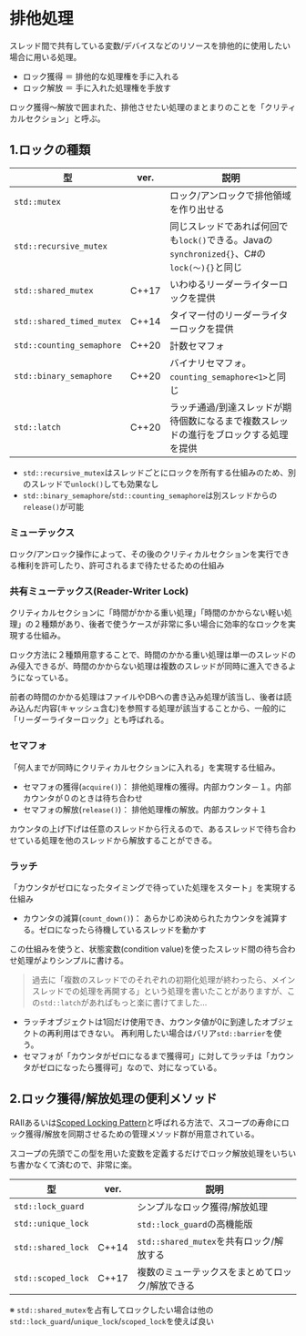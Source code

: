# 排他処理

スレッド間で共有している変数/デバイスなどのリソースを排他的に使用したい場合に用いる処理。

* ロック獲得 ＝ 排他的な処理権を手に入れる
* ロック解放 ＝ 手に入れた処理権を手放す

ロック獲得～解放で囲まれた、排他させたい処理のまとまりのことを「クリティカルセクション」と呼ぶ。

## 1.ロックの種類

|型|ver.|説明|
|---|---|---|
|`std::mutex`||ロック/アンロックで排他領域を作り出せる|
|`std::recursive_mutex`||同じスレッドであれば何回でも`lock()`できる。Javaの`synchronized{}`、C#の`lock(〜){}`と同じ|
|`std::shared_mutex`|C++17|いわゆるリーダーライターロックを提供|
|`std::shared_timed_mutex`|C++14|タイマー付のリーダーライターロックを提供|
|`std::counting_semaphore`|C++20|計数セマフォ|
|`std::binary_semaphore`|C++20|バイナリセマフォ。`counting_semaphore<1>`と同じ|
|`std::latch`|C++20|ラッチ通過/到達スレッドが期待個数になるまで複数スレッドの進行をブロックする処理を提供|

* `std::recursive_mutex`はスレッドごとにロックを所有する仕組みのため、別のスレッドで`unlock()`しても効果なし
* `std::binary_semaphore`/`std::counting_semaphore`は別スレッドからの`release()`が可能

### ミューテックス

ロック/アンロック操作によって、その後のクリティカルセクションを実行できる権利を許可したり、許可されるまで待たせるための仕組み

### 共有ミューテックス(Reader-Writer Lock)

クリティカルセクションに「時間がかかる重い処理」「時間のかからない軽い処理」の２種類があり、後者で使うケースが非常に多い場合に効率的なロックを実現する仕組み。

ロック方法に２種類用意することで、時間のかかる重い処理は単一のスレッドのみ侵入できるが、時間のかからない処理は複数のスレッドが同時に進入できるようになっている。

前者の時間のかかる処理はファイルやDBへの書き込み処理が該当し、後者は読み込んだ内容(キャッシュ含む)を参照する処理が該当することから、一般的に「リーダーライターロック」とも呼ばれる。

### セマフォ

「何人までが同時にクリティカルセクションに入れる」を実現する仕組み。

* セマフォの獲得(`acquire()`)： 排他処理権の獲得。内部カウンタ－１。内部カウンタが０のときは待ち合わせ
* セマフォの解放(`release()`)： 排他処理権の解放。内部カウンタ＋１

カウンタの上げ下げは任意のスレッドから行えるので、あるスレッドで待ち合わせている処理を他のスレッドから解放することができる。

### ラッチ

「カウンタがゼロになったタイミングで待っていた処理をスタート」を実現する仕組み

* カウンタの減算(`count_down()`)： あらかじめ決められたカウンタを減算する。ゼロになったら待機しているスレッドを動かす

この仕組みを使うと、状態変数(condition value)を使ったスレッド間の待ち合わせ処理がよりシンプルに書ける。

> 過去に「複数のスレッドでのそれぞれの初期化処理が終わったら、メインスレッドでの処理を再開する」という処理を書いたことがありますが、この`std::latch`があればもっと楽に書けてました…

* ラッチオブジェクトは1回だけ使用でき、カウンタ値が0に到達したオブジェクトの再利用はできない。 再利用したい場合はバリア`std::barrier`を使う。
* セマフォが「カウンタがゼロになるまで獲得可」に対してラッチは「カウンタがゼロになったら獲得可」なので、対になっている。

## 2.ロック獲得/解放処理の便利メソッド

RAIIあるいは[Scoped Locking Pattern](https://www.dre.vanderbilt.edu/~schmidt/PDF/ScopedLocking.pdf)と呼ばれる方法で、スコープの寿命にロック獲得/解放を同期させるための管理メソッド群が用意されている。

スコープの先頭でこの型を用いた変数を定義するだけでロック解放処理をいちいち書かなくて済むので、非常に楽。

|型|ver.|説明|
|---|---|---|
|`std::lock_guard`||シンプルなロック獲得/解放処理|
|`std::unique_lock`||`std::lock_guard`の高機能版|
|`std::shared_lock`|C++14|`std::shared_mutex`を共有ロック/解放する|
|`std::scoped_lock`|C++17|複数のミューテックスをまとめてロック/解放できる|

※ `std::shared_mutex`を占有してロックしたい場合は他の`std::lock_guard`/`unique_lock`/`scoped_lock`を使えば良い
